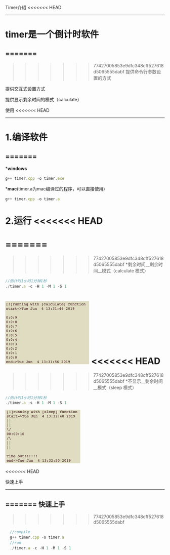 Timer介绍
<<<<<<< HEAD
________
timer是一个倒计时软件
===================
=======
--------
>>>>>>> 77427005853e9dfc348cff527618d5065555dabf
提供命令行参数设置的方式

提供交互式设置方式

提供显示剩余时间的模式（calculate）

使用
<<<<<<< HEAD
___
1.编译软件
=========
=======
---
*__windows__
```javascript
g++ timer.cpp -o timer.exe
```
*__mac__(timer.a为mac编译过的程序，可以直接使用)
```javascript
g++ timer.cpp -o timer.a
```

2.运行
<<<<<<< HEAD
======
=======
=====

>>>>>>> 77427005853e9dfc348cff527618d5065555dabf
*剩余时间__剩余时间__模式（calculate 模式）
```javascript
//倒计时1小时1分钟1秒
./timer.a -c -H 1 -M 1 -S 1
```
![TIMER](https://github.com/Lainton/Timer/blob/master/images/calculate.png)
<<<<<<< HEAD
=======

>>>>>>> 77427005853e9dfc348cff527618d5065555dabf
*不显示__剩余时间__模式（sleep 模式）
```javascript
//倒计时1小时1分钟1秒
./timer.a -s -H 1 -M 1 -S 1
```
![TIMER](https://github.com/Lainton/Timer/blob/master/images/sleep.png)



<<<<<<< HEAD

快速上手
_______
=======
快速上手
------
>>>>>>> 77427005853e9dfc348cff527618d5065555dabf
```javascript
  //compile
  g++ timer.cpp -o timer.a
  //run 
  ./timer.a -c -H 1 -M 1 -S 1
```
